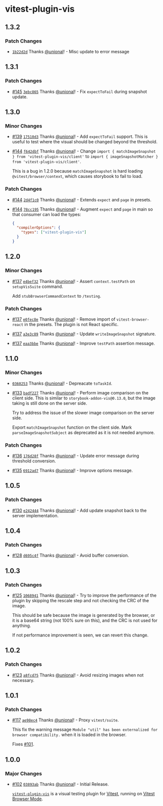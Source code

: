# vitest-plugin-vis

## 1.3.2

### Patch Changes

- [`1b22d2d`](https://github.com/repobuddy/storybook-addon-vis/commit/1b22d2d290a1fb18156cda3b846a402ad51481a2) Thanks [@unional](https://github.com/unional)! - Misc update to error message

## 1.3.1

### Patch Changes

- [#145](https://github.com/repobuddy/storybook-addon-vis/pull/145) [`3ebc865`](https://github.com/repobuddy/storybook-addon-vis/commit/3ebc8655f3364a59de1d87930af53554dd9b4faa) Thanks [@unional](https://github.com/unional)! - Fix `expectToFail` during snapshot update.

## 1.3.0

### Minor Changes

- [#139](https://github.com/repobuddy/storybook-addon-vis/pull/139) [`17510d3`](https://github.com/repobuddy/storybook-addon-vis/commit/17510d32272730ebf4677ed2c4b177f636e75cc2) Thanks [@unional](https://github.com/unional)! - Add `expectToFail` support.
  This is useful to test where the visual should be changed beyond the threshold.

- [#144](https://github.com/repobuddy/storybook-addon-vis/pull/144) [`f642dbf`](https://github.com/repobuddy/storybook-addon-vis/commit/f642dbfbb6a715ef14a944c50e656b79c926b5d4) Thanks [@unional](https://github.com/unional)! - Change `import { matchImageSnapshot } from 'vitest-plugin-vis/client'` to `import { imageSnapshotMatcher } from 'vitest-plugin-vis/client'`.

  This is a bug in 1.2.0 because `matchImageSnapshot` is hard loading `@vitest/browser/context`, which causes storybook to fail to load.

### Patch Changes

- [#144](https://github.com/repobuddy/storybook-addon-vis/pull/144) [`2d4f1c0`](https://github.com/repobuddy/storybook-addon-vis/commit/2d4f1c02394ca4fd8880452a98399c825e686ee5) Thanks [@unional](https://github.com/unional)! - Extends `expect` and `page` in presets.

- [#144](https://github.com/repobuddy/storybook-addon-vis/pull/144) [`78cc195`](https://github.com/repobuddy/storybook-addon-vis/commit/78cc195e1ae9afe2fe102e0e916cffff406e0ebd) Thanks [@unional](https://github.com/unional)! - Augment `expect` and `page` in main so that consumer can load the types:

  ```json
  {
    "compilerOptions": {
      "types": ["vitest-plugin-vis"]
    }
  }
  ```

## 1.2.0

### Minor Changes

- [#137](https://github.com/repobuddy/storybook-addon-vis/pull/137) [`e4bef32`](https://github.com/repobuddy/storybook-addon-vis/commit/e4bef32a897015f5f84407610ef184eb3872f424) Thanks [@unional](https://github.com/unional)! - Assert `context.testPath` on `setupVisSuite` command.

  Add `stubBrowserCommandContext` to `/testing`.

### Patch Changes

- [#137](https://github.com/repobuddy/storybook-addon-vis/pull/137) [`e0fec8e`](https://github.com/repobuddy/storybook-addon-vis/commit/e0fec8edf7c082bf31b10ea6040b216836740ab2) Thanks [@unional](https://github.com/unional)! - Remove import of `vitest-browser-react` in the presets.
  The plugin is not React specific.

- [#137](https://github.com/repobuddy/storybook-addon-vis/pull/137) [`a3e3c89`](https://github.com/repobuddy/storybook-addon-vis/commit/a3e3c89341183a8ced5339290cc74d172b78f82d) Thanks [@unional](https://github.com/unional)! - Update `writeImageSnapshot` signature.

- [#137](https://github.com/repobuddy/storybook-addon-vis/pull/137) [`eaa3bbe`](https://github.com/repobuddy/storybook-addon-vis/commit/eaa3bbe91076d42b7eb8b773c404b2e62d6c4930) Thanks [@unional](https://github.com/unional)! - Improve `testPath` assertion message.

## 1.1.0

### Minor Changes

- [`0360253`](https://github.com/repobuddy/storybook-addon-vis/commit/03602536b5ebf67b7d898f95d6511e5b05da96a9) Thanks [@unional](https://github.com/unional)! - Depreacate `toTaskId`.

- [#133](https://github.com/repobuddy/storybook-addon-vis/pull/133) [`badf227`](https://github.com/repobuddy/storybook-addon-vis/commit/badf2273828ad883763e1e328b4e180c07b4960a) Thanks [@unional](https://github.com/unional)! - Perform image comparison on the client side.
  This is similar to `storybook-addon-vis@0.13.0`, but the image taking is still done on the server side.

  Try to address the issue of the slower image comparison on the server side.

  Export `matchImageSnapshot` function on the client side.
  Mark `parseImageSnapshotSubject` as deprecated as it is not needed anymore.

### Patch Changes

- [#136](https://github.com/repobuddy/storybook-addon-vis/pull/136) [`176d28f`](https://github.com/repobuddy/storybook-addon-vis/commit/176d28fc459cb0823f3fda94ad4e3372690dbd8d) Thanks [@unional](https://github.com/unional)! - Update error message during threshold conversion.

- [#135](https://github.com/repobuddy/storybook-addon-vis/pull/135) [`6912ad7`](https://github.com/repobuddy/storybook-addon-vis/commit/6912ad73041f7e46757f0f364dcaa6594a35ce9d) Thanks [@unional](https://github.com/unional)! - Improve options message.

## 1.0.5

### Patch Changes

- [#130](https://github.com/repobuddy/storybook-addon-vis/pull/130) [`e242444`](https://github.com/repobuddy/storybook-addon-vis/commit/e242444908766274014b5fc94afaf31392627c88) Thanks [@unional](https://github.com/unional)! - Add update snapshot back to the server implementation.

## 1.0.4

### Patch Changes

- [#128](https://github.com/repobuddy/storybook-addon-vis/pull/128) [`d695c4f`](https://github.com/repobuddy/storybook-addon-vis/commit/d695c4fb0b0be80ce53e38884fcb7a6340a8e52d) Thanks [@unional](https://github.com/unional)! - Avoid buffer conversion.

## 1.0.3

### Patch Changes

- [#125](https://github.com/repobuddy/storybook-addon-vis/pull/125) [`1068941`](https://github.com/repobuddy/storybook-addon-vis/commit/1068941b1495966cb3ee15a53dd5937e37365373) Thanks [@unional](https://github.com/unional)! - Try to improve the performance of the plugin by skipping the rescale step and not checking the CRC of the image.

  This should be safe because the image is generated by the browser, or it is a base64 string (not 100% sure on this), and the CRC is not used for anything.

  If not performance improvement is seen, we can revert this change.

## 1.0.2

### Patch Changes

- [#123](https://github.com/repobuddy/storybook-addon-vis/pull/123) [`a8fcd75`](https://github.com/repobuddy/storybook-addon-vis/commit/a8fcd75a056cb5b16006c52190453f19e41ab182) Thanks [@unional](https://github.com/unional)! - Avoid resizing images when not necessary.

## 1.0.1

### Patch Changes

- [#117](https://github.com/repobuddy/storybook-addon-vis/pull/117) [`ae98ec4`](https://github.com/repobuddy/storybook-addon-vis/commit/ae98ec47df104c80723892345946aebb65cb361c) Thanks [@unional](https://github.com/unional)! - Proxy `vitest/suite`.

  This fix the warning message `Module "util" has been externalized for browser compatibility.` when it is loaded in the browser.

  Fixes [#101](https://github.com/repobuddy/storybook-addon-vis/issues/101).

## 1.0.0

### Major Changes

- [#102](https://github.com/repobuddy/storybook-addon-vis/pull/102) [`03893ab`](https://github.com/repobuddy/storybook-addon-vis/commit/03893ab4efae5f2d243bad67f40bc5cb4ad4d623) Thanks [@unional](https://github.com/unional)! - Initial Release.

  [`vitest-plugin-vis`](https://www.npmjs.com/package/vitest-plugin-vis) is a visual testing plugin for [Vitest](https://vitest.dev/), running on [Vitest Browser Mode](https://vitest.dev/guide/browser/).
